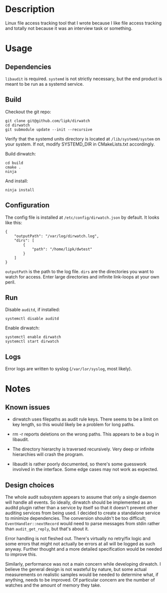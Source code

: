 # Description

Linux file access tracking tool that I wrote because I like file access tracking and
totally not because it was an interview task or something.

# Usage

## Dependencies

`libaudit` is required. `systemd` is not strictly necessary, but the end product is
meant to be run as a systemd service.

## Build

Checkout the git repo:

```
git clone git@github.com/lipk/dirwatch
cd dirwatch
git submodule update --init --recursive
```

Verify that the systemd units directory is located at `/lib/systemd/system` on your
system. If not, modify SYSTEMD_DIR in CMakeLists.txt accordingly.

Build dirwatch:

```
cd build
cmake .
ninja
```

And install:

```
ninja install
```

## Configuration

The config file is installed at `/etc/config/dirwatch.json` by default. It looks like
this:

```
{
    "outputPath": "/var/log/dirwatch.log",
    "dirs": [
        {
            "path": "/home/lipk/dwtest"
        }
    ]
}
```

`outputPath` is the path to the log file. `dirs` are the directories you want to
watch for access. Enter large directories and infinite link-loops at your own peril.

## Run

Disable `auditd`, if installed:

```
systemctl disable auditd
```

Enable dirwatch:

```
systemctl enable dirwatch
systemctl start dirwatch
```

## Logs

Error logs are written to syslog (`/var/lor/syslog`, most likely).

# Notes

## Known issues

* dirwatch uses filepaths as audit rule keys. There seems to be a limit on key
length, so this would likely be a problem for long paths.

* rm -r reports deletions on the wrong paths. This appears to be a bug in libaudit.

* The directory hierarchy is traversed recursively. Very deep or infinite hierarchies
will crash the program.

* libaudit is rather poorly documented, so there's some guesswork involved in the
interface. Some edge cases may not work as expected.

## Design choices

The whole audit subsystem appears to assume that only a single daemon will handle all
events. So ideally, dirwatch should be implemented as an auditd plugin rather than a
service by itself so that it doesn't prevent other auditing services from being used.
I decided to create a standalone service to minimize dependencies. The conversion
shouldn't be too difficult; `EventHandler::nextRecord` would need to parse messages
from stdin rather than `audit_get_reply`, but that's about it.

Error handling is not fleshed out. There's virtually no retry/fix logic and some
errors that might not actually be errors at all will be logged as such anyway.
Further thought and a more detailed specification would be needed to improve this.

Similarly, performance was not a main concern while developing dirwatch. I believe
the general design is not wasteful by nature, but some actual measurements on
realistic samples would be needed to determine what, if anything, needs to be
improved. Of particular concern are the number of watches and the amount of memory
they take.